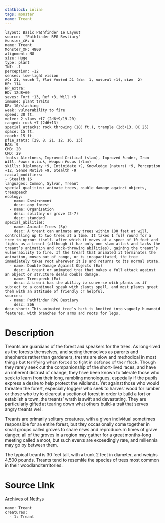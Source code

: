 ```yaml
---
statblock: inline
tags: monster
name: Treant
---
```

```statblock
layout: Basic Pathfinder 1e Layout
source:  "Pathfinder RPG Bestiary"
Monster_CR: 8
name: Treant
Monster_XP: 4800
alignment: NG
size: Huge
type: plant
INI: -1
perception: +12
senses: low-light vision
AC: 21, touch 7, flat-footed 21 (dex -1, natural +14, size -2)
HP: 114
HP_extra: 
HD: 12d8+60
saves: Fort +13, Ref +3, Will +9
immune: plant traits
DR: 10/slashing
weak: vulnerability to fire
speed: 30 ft.
melee: 2 slams +17 (2d6+9/19-20)
ranged: rock +7 (2d6+13)
special_attacks: rock throwing (180 ft.), trample (2d6+13, DC 25)
space: 15 ft.
reach: 15 ft.
pf1e_stats: [29, 8, 21, 12, 16, 13]
BAB: 9
CMB: 20
CMD: 29
feats: Alertness, Improved Critical (slam), Improved Sunder, Iron Will, Power Attack, Weapon Focus (slam)
skills: Diplomacy +9, Intimidate +9, Knowledge (nature) +9, Perception +12, Sense Motive +9, Stealth -9
racial_modifiers:
- Stealth 16
languages: Common, Sylvan, Treant
special_qualities: animate trees, double damage against objects, treespeech
ecology:
  - name: Environment
    desc: any forest
  - name: Organisation
    desc: solitary or grove (2-7)
    desc: standard
special_abilities:
  - name: Animate Trees (Sp)
    desc: A treant can animate any trees within 180 feet at will, controlling up to two trees at a time. It takes 1 full round for a tree to uproot itself, after which it moves at a speed of 10 feet and fights as a treant (although it has only one slam attack and lacks the treant’s animation and rock-throwing abilities), gaining the treant’s vulnerability to fire. If the treant that animated it terminates the animation, moves out of range, or is incapacitated, the tree immediately takes root wherever it is and returns to its normal state.
  - name: Double Damage Against Objects (Ex)
    desc: A treant or animated tree that makes a full attack against an object or structure deals double damage.
  - name: Treespeech (Ex)
    desc: A treant has the ability to converse with plants as if subject to a continual speak with plants spell, and most plants greet them with an attitude of friendly or helpful.
sources:
  - name: Pathfinder RPG Bestiary
    desc: 266
desc_short: This animated tree’s bark is knotted into vaguely humanoid features, with branches for arms and roots for legs.
```
# Description
Treants are guardians of the forest and speakers for the trees. As long-lived as the forests themselves, and seeing themselves as parents and shepherds rather than gardeners, treants are slow and methodical in most things but terrifying when forced to fight in defense of their flock. Though they rarely seek out the companionship of the short-lived races, and have an inherent distrust of change, they have been known to tolerate those who seek to learn from their long, rambling monologues, especially if the pupils express a desire to help protect the wildlands. Yet against those who would threaten the forest, especially loggers who seek to harvest wood for lumber or those who try to clearcut a section of forest in order to build a fort or establish a town, the treants’ wrath is swift and devastating. They are particularly gifted at tearing down what others build-a trait that serves angry treants well.

Treants are primarily solitary creatures, with a given individual sometimes responsible for an entire forest, but they occasionally come together in small groups called groves to share news and reproduce. In times of grave danger, all of the groves in a region may gather for a great months-long meeting called a moot, but such events are exceedingly rare, and millennia may go by between them.

The typical treant is 30 feet tall, with a trunk 2 feet in diameter, and weighs 4,500 pounds. Treants tend to resemble the species of trees most common in their woodland territories.
# Source Link
[Archives of Nethys](https://aonprd.com/MonsterDisplay.aspx?ItemName=Treant)
```encounter-table
name: Treant
creatures:
  - 1: Treant
```

